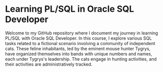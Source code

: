 # Learning PL/SQL in Oracle SQL Developer

Welcome to my GitHub repository where I document my journey in learning PL/SQL with Oracle SQL Developer. In this course, I explore various SQL tasks related to a fictional scenario involving a community of independent cats. These feline inhabitants, led by the eminent mouse hunter Tygrys, have organized themselves into bands with unique numbers and names, each under Tygrys's leadership. The cats engage in hunting activities, and their activities are administratively tracked.
